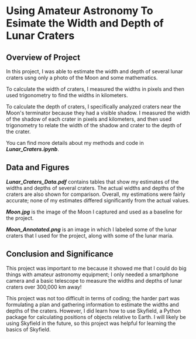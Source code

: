 # Using Amateur Astronomy To Esimate the Width and Depth of Lunar Craters

## Overview of Project

In this project, I was able to estimate the width and depth of several lunar craters usng only a photo of the Moon and some mathematics.

To calculate the width of craters, I measured the widths in pixels and then used trigonometry to find the widths in kilometers.

To calculate the depth of craters, I specifically analyzed craters near the Moon's terminator because they had a visible shadow. I measured the width of the shadow of each crater in pixels and kilometers, and then used trigonometry to relate the width of the shadow and crater to the depth of the crater. 

You can find more details about my methods and code in ***Lunar_Craters.ipynb***. 

## Data and Figures

***Lunar_Craters_Data.pdf*** contains tables that show my estimates of the widths and depths of several craters. The actual widths and depths of the craters are also shown for comparison. Overall, my estimations were fairly accurate; none of my estimates differed significantly from the actual values. 

***Moon.jpg*** is the image of the Moon I captured and used as a baseline for the project.

***Moon_Annotated.png*** is an image in which I labeled some of the lunar craters that I used for the project, along with some of the lunar maria.

## Conclusion and Significance

This project was important to me because it showed me that I could do big things with amateur astronomy equipment; I only needed a smartphone camera and a basic telescope to measure the widths and depths of lunar craters over 300,000 km away!

This project was not too difficult in terms of coding; the harder part was formulating a plan and gathering information to estimate the widths and depths of the craters. However, I did learn how to use Skyfield, a Python package for calculating positions of objects relative to Earth. I will likely be using Skyfield in the future, so this project was helpful for learning the basics of Skyfield. 





